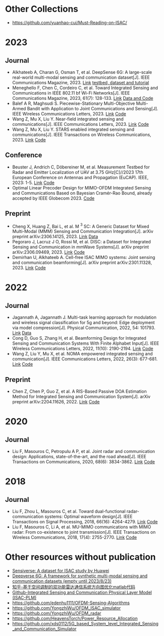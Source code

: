 # Other Collections
* https://github.com/yuanhao-cui/Must-Reading-on-ISAC/

# 2023
## Journal
* Alkhateeb A, Charan G, Osman T, et al. DeepSense 6G: A large-scale real-world multi-modal sensing and communication dataset[J]. IEEE Communications Magazine, 2023. [Link](https://ieeexplore.ieee.org/abstract/document/10144504/) [testbed, dataset and tutorial](https://deepsense6g.net/
)
* Meneghello F, Chen C, Cordeiro C, et al. Toward Integrated Sensing and Communications in IEEE 802.11 bf Wi-Fi Networks[J]. IEEE Communications Magazine, 2023, 61(7): 128-133. [Link](https://ieeexplore.ieee.org/abstract/document/10192291/) [Data and Code](https://github.com/francescamen/SHARPax)
* Balef A R, Maghsudi S. Piecewise-Stationary Multi-Objective Multi-Armed Bandit with Application to Joint Communications and Sensing[J]. IEEE Wireless Communications Letters, 2023. [Link](https://ieeexplore.ieee.org/abstract/document/10044185/) [Code](https://github.com/amirbalef/PS_MOMAB)
* Wang Z, Mu X, Liu Y. Near-field integrated sensing and communications[J]. IEEE Communications Letters, 2023. [Link](https://ieeexplore.ieee.org/abstract/document/10135096/) [Code](https://github.com/zhaolin820/near-field-integrated-sensing-and-communications)
* Wang Z, Mu X, Liu Y. STARS enabled integrated sensing and communications[J]. IEEE Transactions on Wireless Communications, 2023. [Link](https://ieeexplore.ieee.org/abstract/document/10050406/) [Code](https://github.com/zhaolin820/stars-enabled-integrated-sensing-and-communications)

## Conference
* Beuster J, Andrich C, Döbereiner M, et al. Measurement Testbed for Radar and Emitter Localization of UAV at 3.75 GHz[C]//2023 17th European Conference on Antennas and Propagation (EuCAP). IEEE, 2023: 1-5. [Link](https://ieeexplore.ieee.org/abstract/document/10133118/) [Code](https://github.com/EMS-TU-Ilmenau/usrp_rxtx
)
* Optimal Linear Precoder Design for MIMO-OFDM Integrated Sensing and Communications Based on Bayesian Cramér-Rao Bound, already accepted by IEEE Globecom 2023. [Code](https://github.com/xinyanglii/isac-mimo-ofdm-wf)

## Preprint
* Cheng X, Huang Z, Bai L, et al. M $^3$ SC: A Generic Dataset for Mixed Multi-Modal (MMM) Sensing and Communication Integration[J]. arXiv preprint arXiv:2306.14125, 2023. [Link](https://arxiv.org/abs/2306.14125) [Data](http://pcni.pku.edu.cn/dataset_1.html)
* Pegoraro J, Lacruz J O, Rossi M, et al. DISC: a Dataset for Integrated Sensing and Communication in mmWave Systems[J]. arXiv preprint arXiv:2306.09469, 2023. [Link](https://arxiv.org/abs/2306.09469) [Code](https://dx.doi.org/10.21227/2gm7-9z72)
* Demirhan U, Alkhateeb A. Cell-free ISAC MIMO systems: Joint sensing and communication beamforming[J]. arXiv preprint arXiv:2301.11328, 2023. [Link](https://arxiv.org/abs/2301.11328) [Code](https://github.com/umut-demirhan/Cell-free-ISAC-beamforming)

# 2022
## Journal
* Jagannath A, Jagannath J. Multi-task learning approach for modulation and wireless signal classification for 5g and beyond: Edge deployment via model compression[J]. Physical Communication, 2022, 54: 101793. [Link](https://www.sciencedirect.com/science/article/pii/S1874490722001100) [Data](https://github.com/ANDROComputationalSolutions/RadarCommDataset)
* Cong D, Guo S, Zhang H, et al. Beamforming Design for Integrated Sensing and Communication Systems With Finite Alphabet Input[J]. IEEE Wireless Communications Letters, 2022, 11(10): 2190-2194. [Link](https://ieeexplore.ieee.org/abstract/document/9850347
) [Code](https://github.com/congdingyan/DL-code-for-ISAC-FAI)
* Wang Z, Liu Y, Mu X, et al. NOMA empowered integrated sensing and communication[J]. IEEE Communications Letters, 2022, 26(3): 677-681. [Link](https://ieeexplore.ieee.org/abstract/document/9668964/) [Code](https://github.com/zhaolin820/noma-empowered-integrated-sensing-and-communication)

## Preprint
* Chen Z, Chen P, Guo Z, et al. A RIS-Based Passive DOA Estimation Method for Integrated Sensing and Communication System[J]. arXiv preprint arXiv:2204.11626, 2022. [Link](https://arxiv.org/abs/2204.11626) [Code](https://github.com/chenpengseu/PassiveDOA-ISAC-RIS.git)

# 2020
## Journal
* Liu F, Masouros C, Petropulu A P, et al. Joint radar and communication design: Applications, state-of-the-art, and the road ahead[J]. IEEE Transactions on Communications, 2020, 68(6): 3834-3862. [Link](https://ieeexplore.ieee.org/abstract/document/8999605/) [Code](https://github.com/yuanhao-cui/Must-Reading-on-ISAC/tree/main/Codes/Fan2020TCOM%20by%20Nate%20Raymondi)

# 2018
## Journal
* Liu F, Zhou L, Masouros C, et al. Toward dual-functional radar-communication systems: Optimal waveform design[J]. IEEE Transactions on Signal Processing, 2018, 66(16): 4264-4279. [Link](https://ieeexplore.ieee.org/abstract/document/8386661/) [Code](https://github.com/yuanhao-cui/Must-Reading-on-ISAC/tree/main/Codes/Fan2018TSP)
* Liu F, Masouros C, Li A, et al. MU-MIMO communications with MIMO radar: From co-existence to joint transmission[J]. IEEE Transactions on Wireless Communications, 2018, 17(4): 2755-2770. [Link](https://ieeexplore.ieee.org/abstract/document/8288677/) [Code](https://github.com/yuanhao-cui/Must-Reading-on-ISAC/tree/main/Codes/Fan2018TWC%20by%20Nate%20Raymondi)

# Other resources without publication
* [Sensiverse: A dataset for ISAC study by Huawei](https://sensiverse.github.io/)
* [Deepverse 6G: A framework for synthetic multi-modal sensing and communication datasets (empty until 2023/8/23)](https://deepverse6g.net/
)
* [知乎-基于空间调制的双功能雷达通信系统方向图优化matlab代码](https://zhuanlan.zhihu.com/p/599419691)
* [Github-Integrated Sensing and Communication Physical Layer Model (ISAC-PLM)](https://github.com/wigig-tools/isac-plm)
* https://github.com/edenhu1111/OFDM-Sensing-Algorithms
* https://github.com/YongzhiWu/OFDM_ISAC_simulator
* https://github.com/YongzhiWu/OFDM_radar
* https://github.com/HeavensTorch/Power_Resource_Allocation
* https://github.com/xds0112/5G_based_System_level_Integrated_Sensing_and_Communication_Simulator
